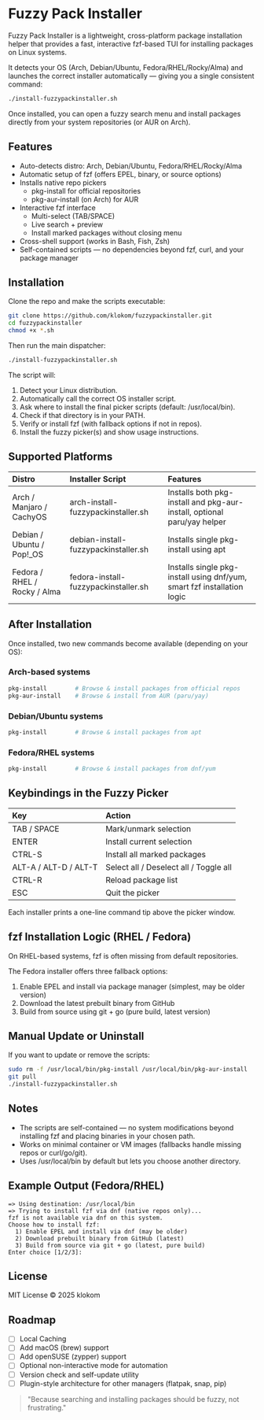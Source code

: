 # Fuzzy Pack Installer

Fuzzy Pack Installer is a lightweight, cross-platform package installation helper that provides a fast, interactive fzf-based TUI for installing packages on Linux systems.

It detects your OS (Arch, Debian/Ubuntu, Fedora/RHEL/Rocky/Alma) and launches the correct installer automatically — giving you a single consistent command:
```bash
./install-fuzzypackinstaller.sh
```

Once installed, you can open a fuzzy search menu and install packages directly from your system repositories (or AUR on Arch).

## Features

- Auto-detects distro: Arch, Debian/Ubuntu, Fedora/RHEL/Rocky/Alma
- Automatic setup of fzf (offers EPEL, binary, or source options)
- Installs native repo pickers
  - pkg-install for official repositories
  - pkg-aur-install (on Arch) for AUR
- Interactive fzf interface
  - Multi-select (TAB/SPACE)
  - Live search + preview
  - Install marked packages without closing menu
- Cross-shell support (works in Bash, Fish, Zsh)
- Self-contained scripts — no dependencies beyond fzf, curl, and your package manager

## Installation

Clone the repo and make the scripts executable:
```bash
git clone https://github.com/klokom/fuzzypackinstaller.git
cd fuzzypackinstaller
chmod +x *.sh
```

Then run the main dispatcher:
```bash
./install-fuzzypackinstaller.sh
```

The script will:
1. Detect your Linux distribution.
2. Automatically call the correct OS installer script.
3. Ask where to install the final picker scripts (default: /usr/local/bin).
4. Check if that directory is in your PATH.
5. Verify or install fzf (with fallback options if not in repos).
6. Install the fuzzy picker(s) and show usage instructions.

## Supported Platforms

| Distro | Installer Script | Features |
|:-------|:-----------------|:----------|
| Arch / Manjaro / CachyOS | arch-install-fuzzypackinstaller.sh | Installs both pkg-install and pkg-aur-install, optional paru/yay helper |
| Debian / Ubuntu / Pop!_OS | debian-install-fuzzypackinstaller.sh | Installs single pkg-install using apt |
| Fedora / RHEL / Rocky / Alma | fedora-install-fuzzypackinstaller.sh | Installs single pkg-install using dnf/yum, smart fzf installation logic |

## After Installation

Once installed, two new commands become available (depending on your OS):

### Arch-based systems
```bash
pkg-install        # Browse & install packages from official repos
pkg-aur-install    # Browse & install from AUR (paru/yay)
```

### Debian/Ubuntu systems
```bash
pkg-install        # Browse & install packages from apt
```

### Fedora/RHEL systems
```bash
pkg-install        # Browse & install packages from dnf/yum
```

## Keybindings in the Fuzzy Picker

| Key | Action |
|:----|:--------|
| TAB / SPACE | Mark/unmark selection |
| ENTER | Install current selection |
| CTRL-S | Install all marked packages |
| ALT-A / ALT-D / ALT-T | Select all / Deselect all / Toggle all |
| CTRL-R | Reload package list |
| ESC | Quit the picker |

Each installer prints a one-line command tip above the picker window.

## fzf Installation Logic (RHEL / Fedora)

On RHEL-based systems, fzf is often missing from default repositories.

The Fedora installer offers three fallback options:
1. Enable EPEL and install via package manager (simplest, may be older version)
2. Download the latest prebuilt binary from GitHub
3. Build from source using git + go (pure build, latest version)

## Manual Update or Uninstall

If you want to update or remove the scripts:

```bash
sudo rm -f /usr/local/bin/pkg-install /usr/local/bin/pkg-aur-install
git pull
./install-fuzzypackinstaller.sh
```

## Notes

- The scripts are self-contained — no system modifications beyond installing fzf and placing binaries in your chosen path.
- Works on minimal container or VM images (fallbacks handle missing repos or curl/go/git).
- Uses /usr/local/bin by default but lets you choose another directory.

## Example Output (Fedora/RHEL)

```
=> Using destination: /usr/local/bin
=> Trying to install fzf via dnf (native repos only)...
fzf is not available via dnf on this system.
Choose how to install fzf:
  1) Enable EPEL and install via dnf (may be older)
  2) Download prebuilt binary from GitHub (latest)
  3) Build from source via git + go (latest, pure build)
Enter choice [1/2/3]:
```

## License

MIT License © 2025 klokom

## Roadmap

- [ ] Local Caching
- [ ] Add macOS (brew) support  
- [ ] Add openSUSE (zypper) support  
- [ ] Optional non-interactive mode for automation  
- [ ] Version check and self-update utility  
- [ ] Plugin-style architecture for other managers (flatpak, snap, pip)

> "Because searching and installing packages should be fuzzy, not frustrating."
